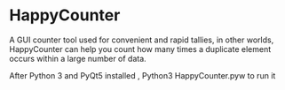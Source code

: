 # HappyCounter
A GUI counter tool used for convenient and rapid tallies, in other worlds, HappyCounter can help you count how many times a duplicate element occurs within a large number of data.

After Python 3 and PyQt5 installed , Python3 HappyCounter.pyw to run it
